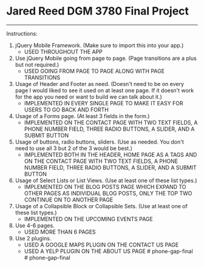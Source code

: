 # Jared Reed DGM 3780 Final Project

---

Instructions:

1. jQuery Mobile Framework. (Make sure to import this into your app.)
   - USED THROUGHOUT THE APP
2. Use jQuery Mobile going from page to page. (Page transitions are a plus but not required.)
   - USED GOING FROM PAGE TO PAGE ALONG WITH PAGE TRANSITIONS
3. Usage of Header and Footer as need. (Doesn't need to be on every page I would liked to see it used on at least one page. If it doesn't work for the app you need or want to build we can talk about it.)
   - IMPLEMENTED IN EVERY SINGLE PAGE TO MAKE IT EASY FOR USERS TO GO BACK AND FORTH
4. Usage of a Forms page. (At least 3 fields in the form.)
   - IMPLEMENTED ON THE CONTACT PAGE WITH TWO TEXT FIELDS, A PHONE NUMBER FIELD, THREE RADIO BUTTONS, A SLIDER, AND A SUBMIT BUTTON
5. Usage of buttons, radio buttons, sliders. (Use as needed. You don't need to use all 3 but 2 of the 3 would be best.)
   - IMPLEMENTED BOTH IN THE HEADER, HOME PAGE AS A TAGS AND ON THE CONTACT PAGE WITH TWO TEXT FIELDS, A PHONE NUMBER FIELD, THREE RADIO BUTTONS, A SLIDER, AND A SUBMIT BUTTON
6. Usage of Select Lists or List Views. (Use at least one of these list types.)
   - IMPLEMENTED ON THE BLOG POSTS PAGE WHICH EXPAND TO OTHER PAGES AS INDIVIDUAL BLOG POSTS, ONLY THE TOP TWO CONTINUE ON TO ANOTHER PAGE
7. Usage of a Collapsible Block or Collapsible Sets. (Use at least one of these list types.)
   - IMPLEMENTED ON THE UPCOMING EVENTS PAGE
8. Use 4-6 pages.
   - USED MORE THAN 6 PAGES
9. Use 2 plugins.
   - USED A GOOGLE MAPS PLUGIN ON THE CONTACT US PAGE
   - USED A YELP PLUGIN ON THE ABOUT US PAGE
#   p h o n e - g a p - f i n a l  
 #   p h o n e - g a p - f i n a l  
 